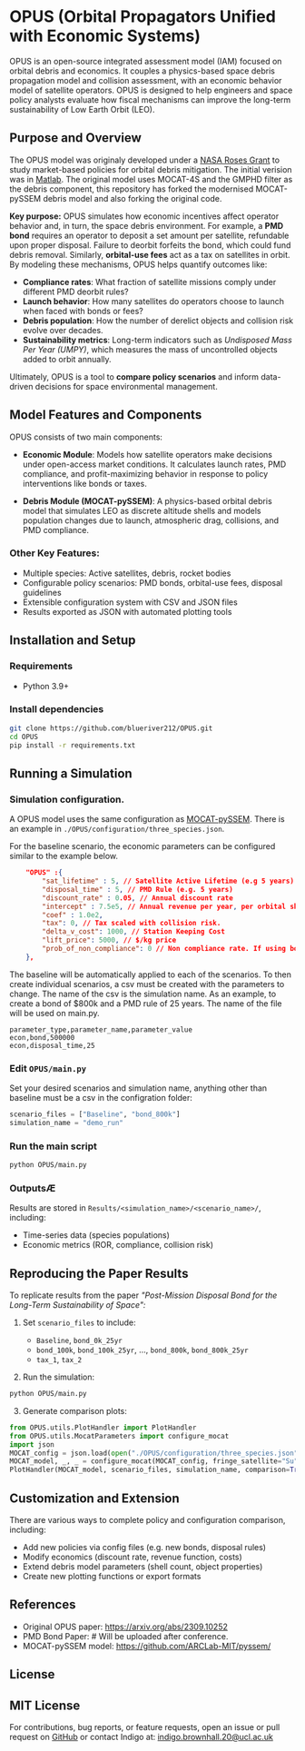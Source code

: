 # OPUS (Orbital Propagators Unified with Economic Systems)

OPUS is an open-source integrated assessment model (IAM) focused on orbital debris and economics. It couples a physics-based space debris propagation model and collision assessment, with an economic behavior model of satellite operators. OPUS is designed to help engineers and space policy analysts evaluate how fiscal mechanisms can improve the long-term sustainability of Low Earth Orbit (LEO).

## Purpose and Overview

The OPUS model was originaly developed under a [NASA Roses Grant](https://arxiv.org/abs/2309.10252) to study market-based policies for orbital debris mitigation. The initial verision was in [Matlab](https://github.com/akhilrao/OPUS). The original model uses MOCAT-4S and the GMPHD filter as the debris component, this repository has forked the modernised MOCAT-pySSEM debris model and also forking the original code.

**Key purpose:** OPUS simulates how economic incentives affect operator behavior and, in turn, the space debris environment. For example, a **PMD bond** requires an operator to deposit a set amount per satellite, refundable upon proper disposal. Failure to deorbit forfeits the bond, which could fund debris removal. Similarly, **orbital-use fees** act as a tax on satellites in orbit. By modeling these mechanisms, OPUS helps quantify outcomes like:

- **Compliance rates**: What fraction of satellite missions comply under different PMD deorbit rules?
- **Launch behavior**: How many satellites do operators choose to launch when faced with bonds or fees?
- **Debris population**: How the number of derelict objects and collision risk evolve over decades.
- **Sustainability metrics**: Long-term indicators such as *Undisposed Mass Per Year (UMPY)*, which measures the mass of uncontrolled objects added to orbit annually.

Ultimately, OPUS is a tool to **compare policy scenarios** and inform data-driven decisions for space environmental management.

## Model Features and Components

OPUS consists of two main components:

- **Economic Module**: Models how satellite operators make decisions under open-access market conditions. It calculates launch rates, PMD compliance, and profit-maximizing behavior in response to policy interventions like bonds or taxes.

- **Debris Module (MOCAT-pySSEM)**: A physics-based orbital debris model that simulates LEO as discrete altitude shells and models population changes due to launch, atmospheric drag, collisions, and PMD compliance.

### Other Key Features:
- Multiple species: Active satellites, debris, rocket bodies
- Configurable policy scenarios: PMD bonds, orbital-use fees, disposal guidelines
- Extensible configuration system with CSV and JSON files
- Results exported as JSON with automated plotting tools

## Installation and Setup

### Requirements
- Python 3.9+

### Install dependencies
```bash
git clone https://github.com/blueriver212/OPUS.git
cd OPUS
pip install -r requirements.txt
```

## Running a Simulation

### Simulation configuration. 
A OPUS model uses the same configuration as [MOCAT-pySSEM](https://github.com/ARCLab-MIT/pyssem/). There is an example in ```./OPUS/configuration/three_species.json```.

For the baseline scenario, the economic parameters can be configured similar to the example below.

```json
    "OPUS" :{
        "sat_lifetime" : 5, // Satellite Active Lifetime (e.g 5 years)
        "disposal_time" : 5, // PMD Rule (e.g. 5 years)
        "discount_rate" : 0.05, // Annual discount rate
        "intercept" : 7.5e5, // Annual revenue per year, per orbital shell
        "coef" : 1.0e2, 
        "tax": 0, // Tax scaled with collision risk. 
        "delta_v_cost": 1000, // Station Keeping Cost
        "lift_price": 5000, // $/kg price
        "prob_of_non_compliance": 0 // Non compliance rate. If using bonds, this will be changed later anyway
    },
```

The baseline will be automatically applied to each of the scenarios. To then create individual scenarios, a csv must be created with the parameters to change. The name of the csv is the simulation name. As an example, to create a bond of $800k and a PMD rule of 25 years. The name of the file will be used on main.py.

```csv
parameter_type,parameter_name,parameter_value
econ,bond,500000
econ,disposal_time,25
```

### Edit `OPUS/main.py`
Set your desired scenarios and simulation name, anything other than baseline must be a csv in the configration folder:
```python
scenario_files = ["Baseline", "bond_800k"]
simulation_name = "demo_run"
```

### Run the main script
```bash
python OPUS/main.py
```

### OutputsÆ
Results are stored in `Results/<simulation_name>/<scenario_name>/`, including:
- Time-series data (species populations)
- Economic metrics (ROR, compliance, collision risk)

## Reproducing the Paper Results

To replicate results from the paper *"Post-Mission Disposal Bond for the Long-Term Sustainability of Space":*

1. Set `scenario_files` to include:
   - `Baseline`, `bond_0k_25yr`
   - `bond_100k`, `bond_100k_25yr`, ..., `bond_800k`, `bond_800k_25yr`
   - `tax_1`, `tax_2`

2. Run the simulation:
```bash
python OPUS/main.py
```

3. Generate comparison plots:
```python
from OPUS.utils.PlotHandler import PlotHandler
from OPUS.utils.MocatParameters import configure_mocat
import json
MOCAT_config = json.load(open("./OPUS/configuration/three_species.json"))
MOCAT_model, _, _ = configure_mocat(MOCAT_config, fringe_satellite="Su")
PlotHandler(MOCAT_model, scenario_files, simulation_name, comparison=True)
```

## Customization and Extension
There are various ways to complete policy and configuration comparison, including:
- Add new policies via config files (e.g. new bonds, disposal rules)
- Modify economics (discount rate, revenue function, costs)
- Extend debris model parameters (shell count, object properties)
- Create new plotting functions or export formats

## References
- Original OPUS paper: https://arxiv.org/abs/2309.10252
- PMD Bond Paper: # Will be uploaded after conference.
- MOCAT-pySSEM model: https://github.com/ARCLab-MIT/pyssem/

## License
MIT License
---
For contributions, bug reports, or feature requests, open an issue or pull request on [GitHub](https://github.com/blueriver212/OPUS) or contact Indigo at: indigo.brownhall.20@ucl.ac.uk
